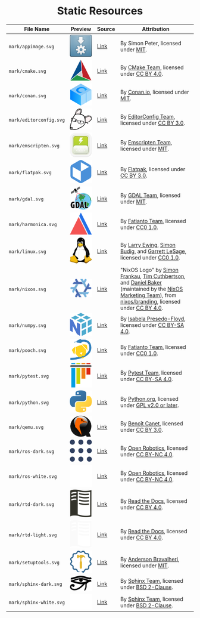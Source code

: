 <div align="center">
<h1 id="static-resources">Static Resources</h1>
</div>

<table align="center">
  <thead>
    <tr>
      <th rowspan="1" colspan="1" align="center" style="text-align: center; vertical-align: middle;">File Name</th>
      <th rowspan="1" colspan="1" align="center" style="text-align: center; vertical-align: middle;">Preview</th>
      <th rowspan="1" colspan="1" align="center" style="text-align: center; vertical-align: middle;">Source</th>
      <th rowspan="1" colspan="1" align="center" style="text-align: center; vertical-align: middle;">Attribution</th>
    </tr>
  </thead>
  <tbody>
    <tr>
      <td><code>mark/appimage.svg</code></td>
      <td><img src="mark/appimage.svg" alt="appimage" width="100"/></td>
      <td><a href="https://commons.wikimedia.org/wiki/File:App-image-logo.svg">Link</a></td>
      <td>By Simon Peter, licensed under <a href="https://opensource.org/license/mit/">MIT</a>.</td>
    </tr>
    <tr>
      <td><code>mark/cmake.svg</code></td>
      <td><img src="mark/cmake.svg" alt="cmake" width="100"/></td>
      <td><a href="https://commons.wikimedia.org/wiki/File:Cmake.svg">Link</a></td>
      <td>By <a href="https://cmake.org/">CMake Team</a>, licensed under <a href="https://creativecommons.org/licenses/by/4.0/">CC BY 4.0</a>.</td>
    </tr>
    <tr>
      <td><code>mark/conan.svg</code></td>
      <td><img src="mark/conan.svg" alt="conan" width="100"/></td>
      <td><a href="https://github.com/conan-io/web/blob/main/conanio/public/conan-downloads-logo.svg">Link</a></td>
      <td>By <a href="https://conan.io/">Conan.io</a>, licensed under <a href="https://opensource.org/license/mit/">MIT</a>.</td>
    </tr>
    <tr>
      <td><code>mark/editorconfig.svg</code></td>
      <td><img src="mark/editorconfig.svg" alt="editorconfig" width="100"/></td>
      <td><a href="https://github.com/editorconfig/editorconfig/blob/4e1fdff8e2c91bd59b5216368c1513a8f7abd5d6/assets/EditorConfig_Logo.svg">Link</a></td>
      <td>By <a href="https://editorconfig.org/">EditorConfig Team</a>, licensed under <a href="http://creativecommons.org/licenses/by/3.0/">CC BY 3.0</a>.</td>
    </tr>
    <tr>
      <td><code>mark/emscripten.svg</code></td>
      <td><img src="mark/emscripten.svg" alt="emscripten" width="100"/></td>
      <td><a href="https://github.com/emscripten-core/emscripten/blob/93327152a04ced7889919a08d5255a4be84d200b/media/logo.svg">Link</a></td>
      <td>By <a href="https://emscripten.org/">Emscripten Team</a>, licensed under <a href="https://opensource.org/license/mit/">MIT</a>.</td>
    </tr>
    <tr>
      <td><code>mark/flatpak.svg</code></td>
      <td><img src="mark/flatpak.svg" alt="flatpak" width="100"/></td>
      <td><a href="https://en.m.wikipedia.org/wiki/File:Flatpak_Logo.svg">Link</a></td>
      <td>By <a href="https://flatpak.org/">Flatpak</a>, licensed under <a href="https://creativecommons.org/licenses/by/3.0/">CC BY 3.0</a>.</td>
    </tr>
    <tr>
      <td><code>mark/gdal.svg</code></td>
      <td><img src="mark/gdal.svg" alt="gdal" width="100"/></td>
      <td><a href="https://commons.wikimedia.org/wiki/File:GDALLogoColor.svg">Link</a></td>
      <td>By <a href="https://gdal.org/">GDAL Team</a>, licensed under <a href="https://opensource.org/licenses/MIT">MIT</a>.</td>
    </tr>
    <tr>
      <td><code>mark/harmonica.svg</code></td>
      <td><img src="mark/harmonica.svg" alt="harmonica" width="100"/></td>
      <td><a href="https://github.com/fatiando/logo">Link</a></td>
      <td>By <a href="https://www.fatiando.org/">Fatianto Team</a>, licensed under <a href="https://creativecommons.org/publicdomain/zero/1.0/">CC0 1.0</a>.</td>
    </tr>
    <tr>
      <td><code>mark/linux.svg</code></td>
      <td><img src="mark/linux.svg" alt="linux" width="100"/></td>
      <td><a href="https://commons.wikimedia.org/wiki/File:Tux.svg">Link</a></td>
      <td>By <a href="http://www.isc.tamu.edu/~lewing/">Larry Ewing</a>, <a href="http://www.home.unix-ag.org/simon/">Simon Budig</a>, and <a href="https://github.com/garrett/Tux">Garrett LeSage</a>, licensed under <a href="https://creativecommons.org/publicdomain/zero/1.0/deed">CC0 1.0</a>.</td>
    </tr>
    <tr>
      <td><code>mark/nixos.svg</code></td>
      <td><img src="mark/nixos.svg" alt="nixos" width="100"/></td>
      <td><a href="https://brand.nixos.org/logos/nixos-logomark-default-gradient-recommended.svg">Link</a></td>
      <td>"NixOS Logo" by <a href="https://github.com/simon-frankau">Simon Frankau</a>, <a href="https://github.com/timbertson">Tim Cuthbertson</a>, and <a href="https://github.com/djacu">Daniel Baker</a> (maintained by the <a href="https://nixos.org/community/teams/marketing/">NixOS Marketing Team</a>), from <a href="https://github.com/NixOS/branding">nixos/branding</a>, licensed under <a href="https://creativecommons.org/licenses/by/4.0/">CC BY 4.0</a>.</td>
    </tr>
    <tr>
      <td><code>mark/numpy.svg</code></td>
      <td><img src="mark/numpy.svg" alt="numpy" width="100"/></td>
      <td><a href="https://github.com/numpy/numpy/blob/main/branding/logo/logomark/numpylogoicon.svg">Link</a></td>
      <td>By <a href="https://github.com/isabela-pf/">Isabela Presedo-Floyd</a>, licensed under <a href="https://creativecommons.org/licenses/by-sa/4.0/">CC BY-SA 4.0</a>.</td>
    </tr>
    <tr>
      <td><code>mark/pooch.svg</code></td>
      <td><img src="mark/pooch.svg" alt="pooch" width="100"/></td>
      <td><a href="https://github.com/fatiando/logo">Link</a></td>
      <td>By <a href="https://www.fatiando.org/">Fatianto Team</a>, licensed under <a href="https://creativecommons.org/publicdomain/zero/1.0/">CC0 1.0</a>.</td>
    </tr>
    <tr>
      <td><code>mark/pytest.svg</code></td>
      <td><img src="mark/pytest.svg" alt="pytest" width="100"/></td>
      <td><a href="https://github.com/pytest-dev/design/blob/43bbb9b7c2fd484a60c6922b903ca76796b3f45b/pytest_logo/pytest_logo_notext.svg">Link</a></td>
      <td>By <a href="https://pytest.org/">Pytest Team</a>, licensed under <a href="https://creativecommons.org/licenses/by-sa/4.0/">CC BY-SA 4.0</a>.</td>
    </tr>
    <tr>
      <td><code>mark/python.svg</code></td>
      <td><img src="mark/python.svg" alt="python" width="100"/></td>
      <td><a href="https://commons.wikimedia.org/wiki/File:Python-logo-notext.svg">Link</a></td>
      <td>By <a href="https://www.python.org/">Python.org</a>, licensed under <a href="https://www.gnu.org/licenses/old-licenses/gpl-2.0.html">GPL v2.0 or later</a>.</td>
    </tr>
    <tr>
      <td><code>mark/qemu.svg</code></td>
      <td><img src="mark/qemu.svg" alt="qemu" width="100"/></td>
      <td><a href="https://gitlab.com/qemu-project/qemu/-/blob/a8260d3876389eb52ca5c62ed4d80cdb7e025c85/ui/icons/qemu.svg">Link</a></td>
      <td>By <a href="https://github.com/benoit-canet">Benoît Canet</a>, licensed under <a href="https://creativecommons.org/licenses/by/3.0/">CC BY 3.0</a>.</td>
    </tr>
    <tr>
      <td><code>mark/ros-dark.svg</code></td>
      <td><img src="mark/ros-dark.svg" alt="ros-dark" width="100"/></td>
      <td><a href="https://github.com/ros-infrastructure/artwork/blob/master/orgunits/ros.svg">Link</a></td>
      <td>By <a href="https://www.openrobotics.org/">Open Robotics</a>, licensed under <a href="https://creativecommons.org/licenses/by-nc/4.0/">CC BY-NC 4.0</a>.</td>
    </tr>
    <tr>
      <td><code>mark/ros-white.svg</code></td>
      <td><img src="mark/ros-white.svg" alt="ros-white" width="100"/></td>
      <td><a href="https://github.com/ros-infrastructure/artwork/blob/master/orgunits/ros.svg">Link</a></td>
      <td>By <a href="https://www.openrobotics.org/">Open Robotics</a>, licensed under <a href="https://creativecommons.org/licenses/by-nc/4.0/">CC BY-NC 4.0</a>.</td>
    </tr>
    <tr>
      <td><code>mark/rtd-dark.svg</code></td>
      <td><img src="mark/rtd-dark.svg" alt="rtd-dark" width="100"/></td>
      <td><a href="https://brand-guidelines.readthedocs.org/branding.html">Link</a></td>
      <td>By <a href="https://about.readthedocs.com/">Read the Docs</a>, licensed under <a href="https://creativecommons.org/licenses/by/4.0/">CC BY 4.0</a>.</td>
    </tr>
    <tr>
      <td><code>mark/rtd-light.svg</code></td>
      <td><img src="mark/rtd-light.svg" alt="rtd-light" width="100"/></td>
      <td><a href="https://brand-guidelines.readthedocs.org/branding.html">Link</a></td>
      <td>By <a href="https://about.readthedocs.com/">Read the Docs</a>, licensed under <a href="https://creativecommons.org/licenses/by/4.0/">CC BY 4.0</a>.</td>
    </tr>
    <tr>
      <td><code>mark/setuptools.svg</code></td>
      <td><img src="mark/setuptools.svg" alt="setuptools" width="100"/></td>
      <td><a href="https://setuptools.pypa.io/en/stable/artwork.html">Link</a></td>
      <td>By <a href="https://github.com/abravalheri">Anderson Bravalheri</a>, licensed under <a href="https://opensource.org/license/mit/">MIT</a>.</td>
    </tr>
    <tr>
      <td><code>mark/sphinx-dark.svg</code></td>
      <td><img src="mark/sphinx-dark.svg" alt="sphinx-dark" width="100"/></td>
      <td><a href="https://github.com/sphinx-doc/sphinx/blob/8878bee000c85c118b9be4b31d5baf7e3f25cc5f/doc/_themes/sphinx13/static/sphinx-logo.svg">Link</a></td>
      <td>By <a href="https://www.sphinx-doc.org/">Sphinx Team</a>, licensed under <a href="https://opensource.org/license/bsd-2-clause/">BSD 2-Clause</a>.</td>
    </tr>
    <tr>
      <td><code>mark/sphinx-white.svg</code></td>
      <td><img src="mark/sphinx-white.svg" alt="sphinx-white" width="100"/></td>
      <td><a href="https://github.com/sphinx-doc/sphinx/blob/8878bee000c85c118b9be4b31d5baf7e3f25cc5f/doc/_themes/sphinx13/static/sphinx-logo.svg">Link</a></td>
      <td>By <a href="https://www.sphinx-doc.org/">Sphinx Team</a>, licensed under <a href="https://opensource.org/license/bsd-2-clause/">BSD 2-Clause</a>.</td>
    </tr>
  </tbody>
</table>

